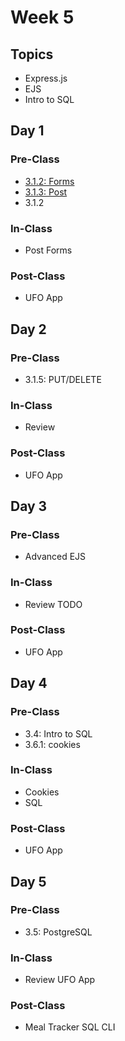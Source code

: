 # Week 5

## Topics

* Express.js
* EJS
* Intro to SQL

## Day 1

### Pre-Class

* [3.1.2: Forms](../../3-back-end-application/3-2-intro-to-express-js/3.1.2-html-forms.md)
* [3.1.3: Post](../../3-back-end-application/3-2-intro-to-express-js/3.1.3-post-request.body.md)
* 3.1.2

### In-Class

* Post Forms

### Post-Class

* UFO App

## Day 2

### Pre-Class

* 3.1.5: PUT/DELETE

### In-Class

* Review

### Post-Class

* UFO App

## Day 3

### Pre-Class

* Advanced EJS

### In-Class

* Review TODO

### **Post-Class**

* UFO App

## Day 4

### Pre-Class

* 3.4: Intro to SQL
* 3.6.1: cookies

### In-Class

* Cookies
* SQL

### Post-Class

* UFO App

## Day 5

### Pre-Class

* 3.5: PostgreSQL

### In-Class

* Review UFO App

### Post-Class

* Meal Tracker SQL CLI

